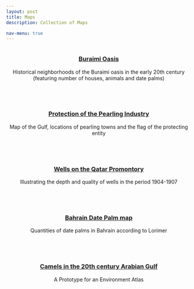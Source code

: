 ```yaml
---
layout: post
title: Maps
description: Collection of Maps

nav-menu: true
---
```


<!--  <div id="main" class="alt">   -->         
<section id="one" class="tiles">

  <article>
    <span class="image">
      <img src="" alt="" />
    </span>
    <header class="major">
      <h3><a href="../buraimioasis" class="link">Buraimi Oasis</a></h3>
      <p>Historical neighborhoods of the Buraimi oasis in the early 20th century (featuring number of houses, animals and date palms)</p>
    </header>
  </article>
  <article>
    <span class="image">
      <img src="" alt="" />
    </span>
    <header class="major">
      <h3><a href="../pearling" class="link">Protection of the Pearling Industry</a></h3>
      <p>Map of the Gulf, locations of pearling towns and the flag of the protecting entity </p>
    </header>
  </article>
  <article>
    <span class="image">
      <img src="" alt="" />
    </span>
    <header class="major">
      <h3><a href="../wells" class="link">Wells on the Qatar Promontory </a></h3>
      <p>Illustrating the depth and quality of wells in the period 1904-1907</p>
    </header>
  </article>
  <article>
    <span class="image">
      <img src="" alt="" />
    </span>
    <header class="major">
      <h3><a href="../dates" class="link">Bahrain Date Palm map</a></h3>
      <p>Quantities of date palms in Bahrain according to Lorimer</p>
    </header>
  </article>
  <article>
    <span class="image">
      <img src="" alt="" />
    </span>
    <header class="major">
      <h3><a href="../camels" class="link">Camels in the 20th century Arabian Gulf</a></h3>
      <p>A Prototype for an Environment Atlas</p>
    </header>
  </article>

</section>

<!--    </div> -->
